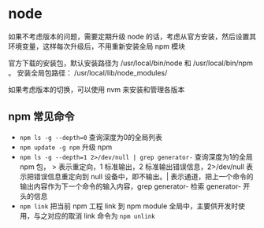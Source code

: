 # node

如果不考虑版本的问题，需要定期升级 node 的话，考虑从官方安装，然后设置其环境变量，这样每次升级后，不用重新安装全局 npm 模块

官方下载的安装包，默认安装路径为 /usr/local/bin/node 和 /usr/local/bin/npm  。
安装全局包路径： /usr/local/lib/node_modules/

如果考虑版本的切换，可以使用 nvm 来安装和管理各版本

## npm 常见命令

   * ```npm ls -g --depth=0``` 查询深度为0的全局列表
   * ```npm update -g npm``` 升级 npm
   * ```npm ls -g --depth=1 2>/dev/null | grep generator-``` 查询深度为1的全局 npm 包， > 表示重定向，1 标准输出，2 标准输出错误信息，2>/dev/null 表示把错误信息重定向到 null 设备中，即不输出。| 表示通道，把上一个命令的输出内容作为下一个命令的输入内容，grep generator- 检索 generator- 开头的信息
   * ```npm link``` 把当前 npm 工程 link 到 npm module 全局中，主要供开发时使用，与之对应的取消 link 命令为 ```npm unlink```
